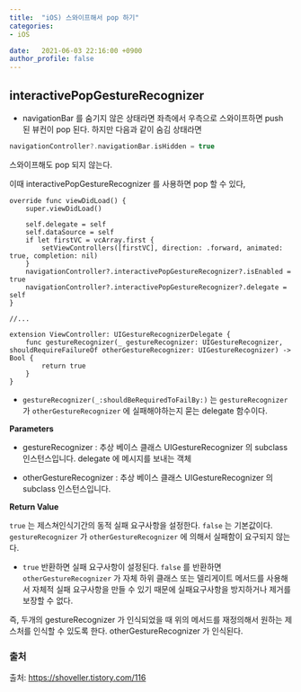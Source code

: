 ```yaml
---
title:  "iOS) 스와이프해서 pop 하기"
categories:
- iOS

date:   2021-06-03 22:16:00 +0900
author_profile: false
---
```

## interactivePopGestureRecognizer

- navigationBar 를 숨기지 않은 상태라면 좌측에서 우측으로 스와이프하면 push 된 뷰컨이 pop 된다. 하지만 다음과 같이 숨김 상태라면

```swift
navigationController?.navigationBar.isHidden = true
```
스와이프해도 pop 되지 않는다.

이때 interactivePopGestureRecognizer 를 사용하면 pop 할 수 있다,

```siwft
override func viewDidLoad() {
    super.viewDidLoad()

    self.delegate = self
    self.dataSource = self
    if let firstVC = vcArray.first {
        setViewControllers([firstVC], direction: .forward, animated: true, completion: nil)
    }
    navigationController?.interactivePopGestureRecognizer?.isEnabled = true
    navigationController?.interactivePopGestureRecognizer?.delegate = self
}

//...

extension ViewController: UIGestureRecognizerDelegate {
    func gestureRecognizer(_ gestureRecognizer: UIGestureRecognizer, shouldRequireFailureOf otherGestureRecognizer: UIGestureRecognizer) -> Bool {
        return true
    }
}
```

- `gestureRecognizer(_:shouldBeRequiredToFailBy:)` 는 `gestureRecognizer` 가 `otherGestureRecognizer` 에 실패해야하는지 묻는 delegate 함수이다.

**Parameters**
- gestureRecognizer : 추상 베이스 클래스 UIGestureRecognizer 의 subclass 인스턴스입니다. delegate 에 메시지를 보내는 객체

- otherGestureRecognizer : 추상 베이스 클래스 UIGestureRecognizer 의 subclass 인스턴스입니다. 

**Return Value**

`true` 는 제스쳐인식기간의 동적 실패 요구사항을 설정한다. `false` 는 기본값이다. `gestureRecognizer` 가 `otherGestureRecognizer` 에 의해서 실패함이 요구되지 않는다. 

- `true` 반환하면 실패 요구사항이 설정된다. `false` 를 반환하면 `otherGestureRecognizer` 가 자체 하위 클래스 또는 델리게이트 메서드를 사용해서 자체적 실패 요구사항을 만들 수 있기 때문에 실패요구사항을 방지하거나 제거를 보장할 수 없다.

즉, 두개의 gestureRecognizer 가 인식되었을 때 위의 메서드를 재정의해서 원하는 제스처를 인식할 수 있도록 한다. otherGestureRecognizer 가 인식된다.

### 출처
출처: https://shoveller.tistory.com/116
